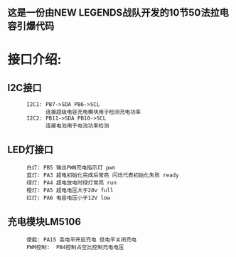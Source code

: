 ## 这是一份由NEW LEGENDS战队开发的10节50法拉电容引爆代码

#  接口介绍:
##      I2C接口
          I2C1: PB7->SDA PB6->SCL             
                连接超级电容充电模块用于检测充电功率
          I2C2: PB11->SDA PB10->SCL
                连接电池用于电池功率检测

##      LED灯接口
          白灯: PB5 输出PWN充电指示灯 pwn
          蓝灯: PA3 超电初始化完成后常亮 闪烁代表初始化失败 ready
          绿灯: PA4 超电放电时绿灯常亮 run
          橙灯: PA5 超电电压大于20v full
          红灯: PA6 电容电压小于12V low

##      充电模块LM5106
          使能: PA15 高电平开启充电 低电平关闭充电
          PWM控制:  PB4控制占空比控制充电电压










